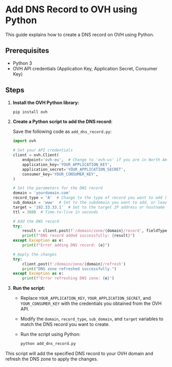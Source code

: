 
# Add DNS Record to OVH using Python

This guide explains how to create a DNS record on OVH using Python.

## Prerequisites

- Python 3
- OVH API credentials (Application Key, Application Secret, Consumer Key)

## Steps

1. **Install the OVH Python library:**

   ```bash
   pip install ovh
   ```

2. **Create a Python script to add the DNS record:**

   Save the following code as `add_dns_record.py`:

   ```python
   import ovh

   # Set your API credentials
   client = ovh.Client(
       endpoint='ovh-eu',  # Change to 'ovh-us' if you are in North America
       application_key='YOUR_APPLICATION_KEY',
       application_secret='YOUR_APPLICATION_SECRET',
       consumer_key='YOUR_CONSUMER_KEY',
   )

   # Set the parameters for the DNS record
   domain = 'yourdomain.com'
   record_type = 'A'  # Change to the type of record you want to add (e.g., A, CNAME, MX, etc.)
   sub_domain = 'www'  # Set to the subdomain you want to add, or leave empty for the root domain
   target = '192.33.33.1'  # Set to the target IP address or hostname for the record
   ttl = 3600  # Time-to-live in seconds

   # Add the DNS record
   try:
       result = client.post(f'/domain/zone/{domain}/record', fieldType=record_type, subDomain=sub_domain, target=target, ttl=ttl)
       print(f"DNS record added successfully: {result}")
   except Exception as e:
       print(f"Error adding DNS record: {e}")

   # Apply the changes
   try:
       client.post(f'/domain/zone/{domain}/refresh')
       print("DNS zone refreshed successfully.")
   except Exception as e:
       print(f"Error refreshing DNS zone: {e}")
   ```

3. **Run the script:**

   - Replace `YOUR_APPLICATION_KEY`, `YOUR_APPLICATION_SECRET`, and `YOUR_CONSUMER_KEY` with the credentials you obtained from the OVH API.
   - Modify the `domain`, `record_type`, `sub_domain`, and `target` variables to match the DNS record you want to create.
   - Run the script using Python:

     ```bash
     python add_dns_record.py
     ```

This script will add the specified DNS record to your OVH domain and refresh the DNS zone to apply the changes.
